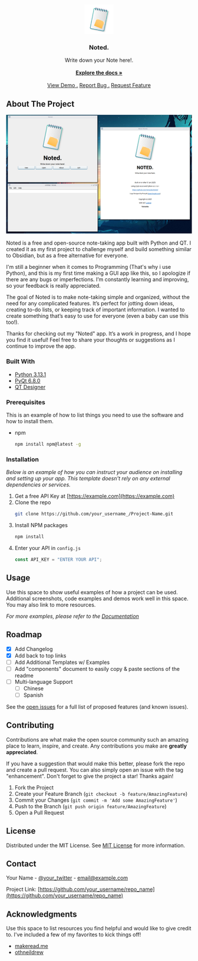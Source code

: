 
<br/>
<div align="center">
<a href="https://github.com/ShaanCoding/ReadME-Generator">
<img src="https://raw.githubusercontent.com/Yamaoba/Noted/refs/heads/main/icon/icon250.png" alt="Logo" width="80" height="80">
</a>
<h3 align="center">Noted.</h3>
<p align="center">
Write down your Note here!.
<br/>
<br/>
<a href="https://github.com/Yamaoba/Noted"><strong>Explore the docs »</strong></a>
<br/>
<br/>
<a href="https://github.com/Yamaoba/Noted">View Demo .</a>  
<a href="https://github.com/Yamaoba/Noted/issues/new?labels=bug&template=bug-report---.md">Report Bug .</a>
<a href="https://github.com/Yamaoba/Noted/issues/new?labels=enhancement&template=feature-request---.md">Request Feature</a>
</p>
</div>

## About The Project

![Noted. Screeenshot](https://raw.githubusercontent.com/Yamaoba/Noted/refs/heads/main/image/Demo.png)

Noted is a free and open-source note-taking app built with Python and QT. I created it as my first project to challenge myself and build something similar to Obsidian, but as a free alternative for everyone.

I'm still a beginner when it comes to Programming (That's why i use Python), and this is my first time making a GUI app like this, so I apologize if there are any bugs or imperfections. I’m constantly learning and improving, so your feedback is really appreciated.

The goal of Noted is to make note-taking simple and organized, without the need for any complicated features. It’s perfect for jotting down ideas, creating to-do lists, or keeping track of important information. I wanted to create something that’s easy to use for everyone (even a baby can use this too!).

Thanks for checking out my "Noted" app. It’s a work in progress, and I hope you find it useful! Feel free to share your thoughts or suggestions as I continue to improve the app.
### Built With

- [Python 3.13.1](https://www.python.org/)
- [PyQt 6.8.0](https://pypi.org/project/PyQt6/)
- [QT Designer](https://www.qt.io/download-open-source)
### Prerequisites

This is an example of how to list things you need to use the software and how to install them.

- npm
  ```sh
  npm install npm@latest -g
  ```
### Installation

_Below is an example of how you can instruct your audience on installing and setting up your app. This template doesn't rely on any external dependencies or services._

1. Get a free API Key at [https://example.com](https://example.com)
2. Clone the repo
   ```sh
   git clone https://github.com/your_username_/Project-Name.git
   ```
3. Install NPM packages
   ```sh
   npm install
   ```
4. Enter your API in `config.js`
   ```js
   const API_KEY = "ENTER YOUR API";
   ```
## Usage

Use this space to show useful examples of how a project can be used. Additional screenshots, code examples and demos work well in this space. You may also link to more resources.

_For more examples, please refer to the [Documentation](https://example.com)_
## Roadmap

- [x] Add Changelog
- [x] Add back to top links
- [ ] Add Additional Templates w/ Examples
- [ ] Add "components" document to easily copy & paste sections of the readme
- [ ] Multi-language Support
  - [ ] Chinese
  - [ ] Spanish

See the [open issues](https://github.com/ShaanCoding/ReadME-Generator/issues) for a full list of proposed features (and known issues).
## Contributing

Contributions are what make the open source community such an amazing place to learn, inspire, and create. Any contributions you make are **greatly appreciated**.

If you have a suggestion that would make this better, please fork the repo and create a pull request. You can also simply open an issue with the tag "enhancement".
Don't forget to give the project a star! Thanks again!

1. Fork the Project
2. Create your Feature Branch (`git checkout -b feature/AmazingFeature`)
3. Commit your Changes (`git commit -m 'Add some AmazingFeature'`)
4. Push to the Branch (`git push origin feature/AmazingFeature`)
5. Open a Pull Request
## License

Distributed under the MIT License. See [MIT License](https://opensource.org/licenses/MIT) for more information.
## Contact

Your Name - [@your_twitter](https://twitter.com/your_username) - email@example.com

Project Link: [https://github.com/your_username/repo_name](https://github.com/your_username/repo_name)
## Acknowledgments

Use this space to list resources you find helpful and would like to give credit to. I've included a few of my favorites to kick things off!


- [makeread.me](https://github.com/ShaanCoding/ReadME-Generator)
- [othneildrew](https://github.com/othneildrew/Best-README-Template)
